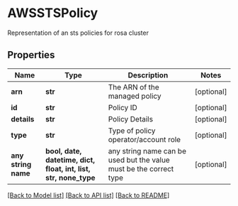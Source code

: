 # AWSSTSPolicy

Representation of an sts policies for rosa cluster

## Properties
Name | Type | Description | Notes
------------ | ------------- | ------------- | -------------
**arn** | **str** | The ARN of the managed policy | [optional] 
**id** | **str** | Policy ID | [optional] 
**details** | **str** | Policy Details | [optional] 
**type** | **str** | Type of policy operator/account role | [optional] 
**any string name** | **bool, date, datetime, dict, float, int, list, str, none_type** | any string name can be used but the value must be the correct type | [optional]

[[Back to Model list]](../README.md#documentation-for-models) [[Back to API list]](../README.md#documentation-for-api-endpoints) [[Back to README]](../README.md)


